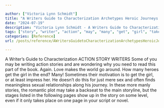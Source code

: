 ```yaml
---

author: ["Victoria Lynn Schmidt"]
title: "A Writers Guide to Characterization Archetypes Heroic Journeys and Other Elements of Dynamic Character Development - part0010_split_071.html"
date: "2024-07-19"
description: "Victoria Lynn Schmidt - A Writers Guide to Characterization Archetypes Heroic Journeys and Other Elements of Dynamic Character Development"
tags: ["story", "writer", "action", "may", "many", "get", "girl", "take", "page", "guide", "characterization", "writing", "wondering", "need", "read", "part", "book", "love", "make", "world", "go", "around", "hero", "end", "sometimes"]
categories: [Reference]
url: /posts/reference/AWritersGuidetoCharacterizationArchetypesHeroicJourneysandOtherElementsofDynamicCharacterDevelopment-part0010split071html

---
```



A Writer’s Guide to Characterization
ACTION STORY WRITERS
Some of you may be writing action stories and are wondering why you need to read this part of the book. Again. Love makes the world go around. How many heroes get the girl in the end? Many! Sometimes their motivation is to get the girl, or at least impress her. He doesn’t do this for just mere sex and often finds meaningless sexual relationships along his journey.
In these more manly stories, the romantic plot may take a backseat to the main storyline, but the stages listed in the following pages show up in the story on some level, even if it only takes place on one page in your script or novel.
